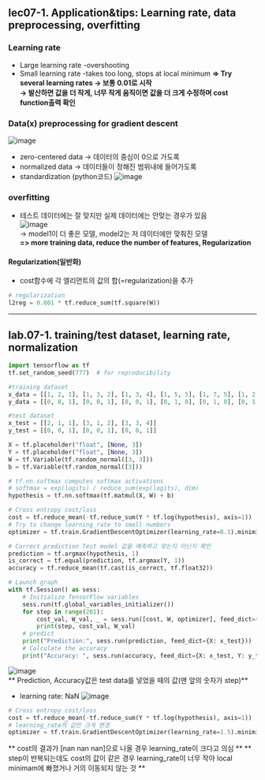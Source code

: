 ## lec07-1. Application&tips: Learning rate, data preprocessing, overfitting
### Learning rate
- Large learning rate -overshooting
- Small learning rate -takes too long, stops at local minimum
**=> Try several learning rates → 보통 0.01로 시작**  
**→ 발산하면 값을 더 작게, 너무 작게 움직이면 값을 더 크게 수정하며 cost function출력 확인**
### Data(x) preprocessing for gradient descent  
![image](https://user-images.githubusercontent.com/54131109/75787336-ea4d1d80-5da9-11ea-8534-fa765769e1dd.png)  
- zero-centered data → 데이터의 중심이 0으로 가도록
- normalized data → 데이터들이 정해진 범위내에 들어가도록
- standardization (python코드)
![image](https://user-images.githubusercontent.com/54131109/75787622-52036880-5daa-11ea-8667-feb4905317e4.png)  
### overfitting
- 테스트 데이터에는 잘 맞지만 실제 데이터에는 안맞는 경우가 있음  
![image](https://user-images.githubusercontent.com/54131109/75788204-3e0c3680-5dab-11ea-9c28-20ba3da61b81.png)  
 → model1이 더 좋은 모델, model2는 저 데이터에만 맞춰진 모델  
**=> more training data, reduce the number of features, Regularization**  
#### Regularization(일반화)
- cost함수에 각 엘리먼트의 값의 합(=regularization)을 추가
```python
# regularization
l2reg = 0.001 * tf.reduce_sum(tf.square(W))
```
------------------
## lab.07-1. training/test dataset, learning rate, normalization
```python
import tensorflow as tf
tf.set_random_seed(777)  # for reproducibility

#training dataset
x_data = [[1, 2, 1], [1, 3, 2], [1, 3, 4], [1, 5, 5], [1, 7, 5], [1, 2, 5], [1, 6, 6], [1, 7, 7]]
y_data = [[0, 0, 1], [0, 0, 1], [0, 0, 1], [0, 1, 0], [0, 1, 0], [0, 1, 0], [1, 0, 0], [1, 0, 0]]

#test dataset
x_test = [[2, 1, 1], [3, 1, 2], [3, 3, 4]]
y_test = [[0, 0, 1], [0, 0, 1], [0, 0, 1]]

X = tf.placeholder("float", [None, 3])
Y = tf.placeholder("float", [None, 3])
W = tf.Variable(tf.random_normal([3, 3]))
b = tf.Variable(tf.random_normal([3]))

# tf.nn.softmax computes softmax activations
# softmax = exp(logits) / reduce_sum(exp(logits), dim)
hypothesis = tf.nn.softmax(tf.matmul(X, W) + b)

# Cross entropy cost/loss
cost = tf.reduce_mean(-tf.reduce_sum(Y * tf.log(hypothesis), axis=1))
# Try to change learning_rate to small numbers
optimizer = tf.train.GradientDescentOptimizer(learning_rate=0.1).minimize(cost)

# Correct prediction Test model 값을 예측하고 맞는지 아닌지 확인
prediction = tf.argmax(hypothesis, 1)
is_correct = tf.equal(prediction, tf.argmax(Y, 1))
accuracy = tf.reduce_mean(tf.cast(is_correct, tf.float32))

# Launch graph
with tf.Session() as sess:
    # Initialize TensorFlow variables
    sess.run(tf.global_variables_initializer())
    for step in range(201):
        cost_val, W_val, _ = sess.run([cost, W, optimizer], feed_dict={X: x_data, Y: y_data})
        print(step, cost_val, W_val)
    # predict
    print("Prediction:", sess.run(prediction, feed_dict={X: x_test}))
    # Calculate the accuracy
    print("Accuracy: ", sess.run(accuracy, feed_dict={X: x_test, Y: y_test}))
```
![image](https://user-images.githubusercontent.com/54131109/75792170-ef619b00-5db0-11ea-843d-7a89ea917aa9.png)  
** Prediction, Accuracy값은 test data를 넣었을 때의 값(맨 앞의 숫자가 step)** 
- learning rate: NaN
![image](https://user-images.githubusercontent.com/54131109/75791829-7b26f780-5db0-11ea-95f7-9b87a7c3ede2.png)  
```python
# Cross entropy cost/loss
cost = tf.reduce_mean(-tf.reduce_sum(Y * tf.log(hypothesis), axis=1))
# learning_rate의 값만 크게 변경
optimizer = tf.train.GradientDescentOptimizer(learning_rate=1.5).minimize(cost)
```
** cost의 결과가 [nan nan nan]으로 나올 경우 learning_rate이 크다고 의심 **
** step이 반복되는데도 cost의 값이 같은 경우 learning_rate이 너무 작아 local minimam에 빠졌거나 거의 이동되지 않는 것 **
